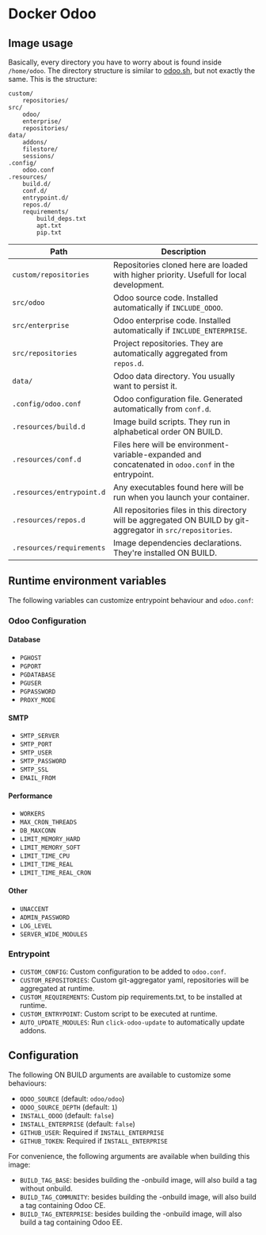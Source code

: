 # Docker Odoo

## Image usage

Basically, every directory you have to worry about is found inside `/home/odoo`.
The directory structure is similar to [odoo.sh](odoo.sh), but not exactly the
same. This is the structure:

    custom/
        repositories/
    src/
        odoo/
        enterprise/
        repositories/
    data/
        addons/
        filestore/
        sessions/
    .config/
        odoo.conf
    .resources/
        build.d/
        conf.d/
        entrypoint.d/
        repos.d/
        requirements/
            build_deps.txt
            apt.txt
            pip.txt

| Path                      | Description                                                                                                   |
| ------------------------- | ------------------------------------------------------------------------------------------------------------- |
| `custom/repositories`     | Repositories cloned here are loaded with higher priority. Usefull for local development.                      |
| `src/odoo`                | Odoo source code. Installed automatically if `INCLUDE_ODOO`.                                                  |
| `src/enterprise`          | Odoo enterprise code. Installed automatically if `INCLUDE_ENTERPRISE`.                                        |
| `src/repositories`        | Project repositories. They are automatically aggregated from `repos.d`.                                       |
| `data/`                   | Odoo data directory. You usually want to persist it.                                                          |
| `.config/odoo.conf`       | Odoo configuration file. Generated automatically from `conf.d`.                                               |
| `.resources/build.d`      | Image build scripts. They run in alphabetical order ON BUILD.                                                 |
| `.resources/conf.d`       | Files here will be environment-variable-expanded and concatenated in `odoo.conf` in the entrypoint.           |
| `.resources/entrypoint.d` | Any executables found here will be run when you launch your container.                                        |
| `.resources/repos.d`      | All repositories files in this directory will be aggregated ON BUILD by git-aggregator in `src/repositories`. |
| `.resources/requirements` | Image dependencies declarations. They're installed ON BUILD.                                                  |

## Runtime environment variables

The following variables can customize entrypoint behaviour and `odoo.conf`:

### Odoo Configuration

#### Database

-   `PGHOST`
-   `PGPORT`
-   `PGDATABASE`
-   `PGUSER`
-   `PGPASSWORD`
-   `PROXY_MODE`

#### SMTP

-   `SMTP_SERVER`
-   `SMTP_PORT`
-   `SMTP_USER`
-   `SMTP_PASSWORD`
-   `SMTP_SSL`
-   `EMAIL_FROM`

#### Performance

-   `WORKERS`
-   `MAX_CRON_THREADS`
-   `DB_MAXCONN`
-   `LIMIT_MEMORY_HARD`
-   `LIMIT_MEMORY_SOFT`
-   `LIMIT_TIME_CPU`
-   `LIMIT_TIME_REAL`
-   `LIMIT_TIME_REAL_CRON`

#### Other

-   `UNACCENT`
-   `ADMIN_PASSWORD`
-   `LOG_LEVEL`
-   `SERVER_WIDE_MODULES`

### Entrypoint

-   `CUSTOM_CONFIG`: Custom configuration to be added to `odoo.conf`.
-   `CUSTOM_REPOSITORIES`: Custom git-aggregator yaml, repositories will be aggregated at runtime.
-   `CUSTOM_REQUIREMENTS`: Custom pip requirements.txt, to be installed at runtime.
-   `CUSTOM_ENTRYPOINT`: Custom script to be executed at runtime.
-   `AUTO_UPDATE_MODULES`: Run `click-odoo-update` to automatically update addons.

## Configuration

The following ON BUILD arguments are available to customize some behaviours:

-   `ODOO_SOURCE` (default: `odoo/odoo`)
-   `ODOO_SOURCE_DEPTH` (default: `1`)
-   `INSTALL_ODOO` (default: `false`)
-   `INSTALL_ENTERPRISE` (default: `false`)
-   `GITHUB_USER`: Required if `INSTALL_ENTERPRISE`
-   `GITHUB_TOKEN`: Required if `INSTALL_ENTERPRISE`

For convenience, the following arguments are available when building this image:

-   `BUILD_TAG_BASE`: besides building the -onbuild image, will also build a tag without onbuild.
-   `BUILD_TAG_COMMUNITY`: besides building the -onbuild image, will also build a tag containing Odoo CE.
-   `BUILD_TAG_ENTERPRISE`: besides building the -onbuild image, will also build a tag containing Odoo EE.
